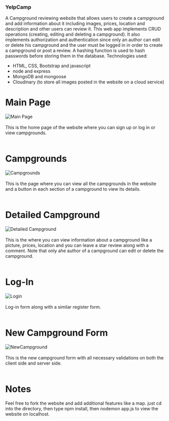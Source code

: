### YelpCamp
 A Campground reviewing website that allows users to create a campground and add information about it including images, prices, location and description and other users can review it. This web app implements CRUD operations (creating, editing and deleting a campground). It also implements authorization and authentication since only an author can edit or delete his campground and the user must be logged in in order to create a campground or post a review. A hashing function is used to hash passwords before storing them in the database.
 Technologies used:
 - HTML, CSS, Bootstrap and javascript
 - node and express
 - MongoDB and mongoose
 - Cloudinary (to store all images posted in the website on a cloud service)

# Main Page
![Main Page](https://user-images.githubusercontent.com/94568731/219414517-6dbd55c9-3640-4a19-82ad-7cbb585252bc.JPG)<br></br>
This is the home page of the website where you can sign up or log in or view campgrounds.<br></br>

# Campgrounds
![Campgrounds](https://user-images.githubusercontent.com/94568731/219414465-aefd17f6-e1ce-476c-963d-4bf45ed08697.JPG)<br></br>
This is the page where you can view all the campgrounds in the website and a button in each section of a campground to view its details.<br></br>

# Detailed Campground
![Detailed Campground](https://user-images.githubusercontent.com/94568731/219414495-1ed5ba0d-bf0f-44d2-9aa4-8c58d8c79ce6.JPG)<br></br>
This is the where you can view information about a campground like a picture, prices, location and you can leave a star review along with a comment. Note that only ahe author of a campground can edit or delete the campground.<br></br>

# Log-In
![Login](https://user-images.githubusercontent.com/94568731/219414503-4f11f58b-58dc-4a8c-9aaa-18950fd55d9c.JPG)<br></br>
Log-in form along with a similar register form.<br></br>

# New Campground Form
![NewCampground](https://user-images.githubusercontent.com/94568731/219414536-ec6da161-a2a1-4466-bfb9-ba0baf834781.JPG)<br></br>
This is the new campground form with all necessary validations on both the client side and server side.<br></br>

# Notes
Feel free to fork the website and add additional features like a map. just cd into the directory, then type npm install, then nodemon app.js to view the website on localhost.


